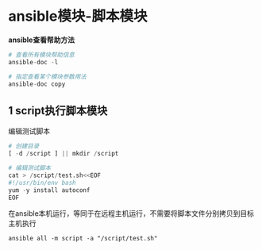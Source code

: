 # ansible模块-脚本模块

**ansible查看帮助方法**

```python
# 查看所有模块帮助信息
ansible-doc -l   

# 指定查看某个模块参数用法
ansible-doc copy  
```



## 1 script执行脚本模块

编辑测试脚本

```python
# 创建目录
[ -d /script ] || mkdir /script

# 编辑测试脚本
cat > /script/test.sh<<EOF
#!/usr/bin/env bash
yum -y install autoconf
EOF
```



在ansible本机运行，等同于在远程主机运行，不需要将脚本文件分别拷贝到目标主机执行

```shell
ansible all -m script -a "/script/test.sh"
```


